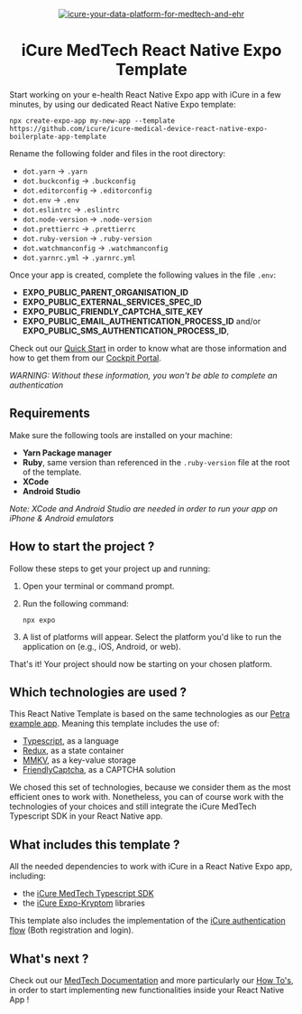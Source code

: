 <p align="center">
    <a href="https://docs.icure.com">
        <img alt="icure-your-data-platform-for-medtech-and-ehr" src="https://icure.com/assets/icons/logo.svg">
    </a>
    <h1 align="center">iCure MedTech React Native Expo Template</h1>
</p>

Start working on your e-health React Native Expo app with iCure in a few minutes, by using our dedicated React Native Expo template:
```
npx create-expo-app my-new-app --template https://github.com/icure/icure-medical-device-react-native-expo-boilerplate-app-template
```

Rename the following folder and files in the root directory:

- `dot.yarn` -> `.yarn`
- `dot.buckconfig` -> `.buckconfig`
- `dot.editorconfig` -> `.editorconfig`
- `dot.env` -> `.env`
- `dot.eslintrc` -> `.eslintrc`
- `dot.node-version` -> `.node-version`
- `dot.prettierrc` -> `.prettierrc`
- `dot.ruby-version` -> `.ruby-version`
- `dot.watchmanconfig` -> `.watchmanconfig`
- `dot.yarnrc.yml` -> `.yarnrc.yml`

Once your app is created, complete the following values in the file `.env`:
- **EXPO_PUBLIC_PARENT_ORGANISATION_ID**
- **EXPO_PUBLIC_EXTERNAL_SERVICES_SPEC_ID**
- **EXPO_PUBLIC_FRIENDLY_CAPTCHA_SITE_KEY**
- **EXPO_PUBLIC_EMAIL_AUTHENTICATION_PROCESS_ID** and/or **EXPO_PUBLIC_SMS_AUTHENTICATION_PROCESS_ID**,

Check out our [Quick Start](https://docs.icure.com/sdks/quick-start/) in order to know what are those information and how to get them from our [Cockpit Portal](https://cockpit.icure.cloud/).

*WARNING: Without these information, you won't be able to complete an authentication*

## Requirements
Make sure the following tools are installed on your machine:
- **Yarn Package manager**
- **Ruby**, same version than referenced in the `.ruby-version` file at the root of the template.
- **XCode**
- **Android Studio**

*Note: XCode and Android Studio are needed in order to run your app on iPhone & Android emulators*

## How to start the project ?
Follow these steps to get your project up and running:

1. Open your terminal or command prompt.
2. Run the following command:

    ```
    npx expo
    ```
3. A list of platforms will appear. Select the platform you'd like to run the application on (e.g., iOS, Android, or web).

That's it! Your project should now be starting on your chosen platform.


## Which technologies are used ?
This React Native Template is based on the same technologies as our [Petra example app](https://github.com/icure/icure-medical-device-react-native-app-tutorial). Meaning this template includes the use of:
- [Typescript](https://www.typescriptlang.org/docs/handbook/typescript-from-scratch.html), as a language
- [Redux](https://redux.js.org/introduction/getting-started), as a state container
- [MMKV](https://github.com/Tencent/MMKV), as a key-value storage
- [FriendlyCaptcha](https://friendlycaptcha.com/), as a CAPTCHA solution

We chosed this set of technologies, because we consider them as the most efficient ones to work with.
Nonetheless, you can of course work with the technologies of your choices and still integrate the iCure MedTech Typescript SDK in your React Native app.

## What includes this template ?
All the needed dependencies to work with iCure in a React Native Expo app, including:
- the [iCure MedTech Typescript SDK](https://github.com/icure/icure-medical-device-js-sdk)
- the [iCure Expo-Kryptom](https://github.com/icure/expo-kryptom) libraries

This template also includes the implementation of the [iCure authentication flow](https://docs.icure.com/sdks/how-to/how-to-authenticate-a-user/how-to-authenticate-a-user) (Both registration and login).

## What's next ?
Check out our [MedTech Documentation](https://docs.icure.com/sdks/quick-start/react-native-quick-start) and more particularly our [How To's](https://docs.icure.com/sdks/how-to/index), in order to start implementing new functionalities inside your React Native App ! 

